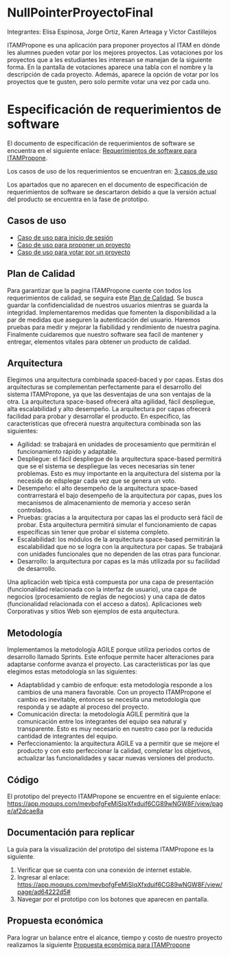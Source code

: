 # NullPointerProyectoFinal
Integrantes:
Elisa Espinosa, Jorge Ortiz, Karen Arteaga y Victor Castillejos

ITAMPropone es una aplicación para proponer proyectos al ITAM en dónde les alumnes pueden votar por los mejores proyectos.
Las votaciones por los proyectos que a les estudiantes les interesan se manejan de la siguiente forma. En la pantalla de votaciones aparece una tabla con el nombre y la descripción de cada proyecto. Además, aparece la opción de votar por los proyectos que te gusten, pero solo permite votar una vez por cada uno. 

# Especificación de requerimientos de software

El documento de especificación de requerimientos de software se encuentra en el siguiente enlace:
[Requerimientos de software para ITAMPropone](https://github.com/Ingenieria-de-Software-2021-ITAM/NullPointerProyectoFinal/blob/main/SoftwareRequirementsSpecificationITAMPropone.md).

Los casos de uso de los requerimientos se encuentran en:
[3 casos de uso](#casos)

Los apartados que no aparecen en el documento de especificación de requerimientos de software se descartaron debido a que la versión actual del producto se encuentra en la fase de prototipo.

## Casos de uso <a name="casos"></a> 

- [Caso de uso para inicio de sesión](https://github.com/Ingenieria-de-Software-2021-ITAM/NullPointerProyectoFinal/blob/main/Caso%20de%20uso.png)
- [Caso de uso para proponer un proyecto](https://github.com/Ingenieria-de-Software-2021-ITAM/NullPointerProyectoFinal/blob/main/Caso%20de%20uso%202.png)
- [Caso de uso para votar por un proyecto](https://github.com/Ingenieria-de-Software-2021-ITAM/NullPointerProyectoFinal/blob/main/Caso%20de%20uso%203.png)

## Plan de Calidad

Para garantizar que la pagina ITAMPropone cuente con todos los requerimientos de calidad, se seguira este [Plan de Calidad](https://github.com/Ingenieria-de-Software-2021-ITAM/NullPointerProyectoFinal/blob/main/PlanCalidad.md#plan-de-calidad-para-itampropone). Se busca guardar la confidencialidad de nuestros usuarios mientras se guarda la integridad. Implementaremos medidas que fomenten la disponibilidad a la par de medidas que aseguren la autenticación del usuario. Haremos pruebas para medir y mejorar la fiabilidad y rendimiento de nuestra pagina. Finalmente  cuidaremos que nuestro software sea facil de mantener y entregar, elementos vitales para obtener un producto de calidad.


## Arquitectura

Elegimos una arquitectura combinada spaced-baced y por capas. Estas dos arquitecturas se complementan perfectamente para el desarrollo del sistema ITAMPropone, ya que las desventajas de una son ventajas de la otra.
La arquitectura space-based ofrecerá alta agilidad, fácil despliegue, alta escalabilidad y alto desempeño. La arquitectura por capas ofrecerá facilidad para probar y desarrollar el producto.
En específico, las características que ofrecerá nuestra arquitectura combinada son las siguientes:
- Agilidad: se trabajará en unidades de procesamiento que permitirán el funcionamiento rápido y adaptable. 
- Despliegue: el fácil despliegue de la arquitectura space-based permitirá que se el sistema se despliegue las veces necesarias sin tener problemas. Esto es muy importante en la arquitectura del sistema por la necesida de edsplegar cada vez que se genera un voto.
- Desempeño: el alto desempeño de la arquitectura space-based contrarrestará el bajo desempeño de la arquitectura por capas, pues los mecanismos de almacenamiento de memoria y acceso serán controlados.
- Pruebas: gracias a la arquitectura por capas las el producto será fácil de probar. Esta arquitectura permitirá simular el funcionamiento de capas específicas sin tener que probar el sistema completo.
- Escalabilidad: los módulos de la arquitectura space-based permitirán la escalabilidad que no se logra con la arquitectura por capas. Se trabajará con unidades funcionales que no dependen de las otras para funcionar. 
- Desarrollo: la arquitectura por capas es la más utilizada por su facilidad de desarrollo.

Una aplicación web típica está compuesta por una capa de presentación (funcionalidad relacionada con la interfaz de usuario), una capa de negocios (procesamiento de reglas de negocios) y una capa de datos (funcionalidad relacionada con el acceso a datos). Aplicaciones web Corporativas y sitios Web son ejemplos de esta arquitectura.

## Metodología

Implementamos la metodología AGILE porque utiliza periodos cortos de desarrollo llamado Sprints. Este enfoque permite hacer alteraciones para adaptarse conforme avanza el proyecto. 
Las características por las que elegimos estas metodología sn las siguientes:
- Adaptablidad y cambio de enfoque: esta metodología responde a los cambios de una manera favorable. Con un proyecto ITAMPropone el cambio es inevitable, entonces se necesita una metodología que responda y se adapte al proceso del proyecto. 
- Comunicación directa: la metodología AGILE permitirá que la comunicación entre los integrantes del equipo sea natural y transparente. Esto es muy necesario en nuestro caso por la reducida cantidad de integrantes del equipo.
- Perfeccionamiento: la arquitectura AGILE va a permitir que se mejore el producto y con esto perfeccionar la calidad, completar los objetivos, actualizar las funcionalidades y sacar nuevas versiones del producto.

## Código

El prototipo del preyecto ITAMPropone se encuentre en el siguiente enlace:
https://app.moqups.com/mevbofgFeMiSIqXfxduif6CG89wNGW8F/view/page/af2dcae8a

## Documentación para replicar

  La guía para la visualización del prototipo del sistema ITAMPropone es la siguiente.
  1. Verificar que se cuenta con una conexión de internet estable.
  2. Ingresar al enlace: https://app.moqups.com/mevbofgFeMiSIqXfxduif6CG89wNGW8F/view/page/ad64222d5#
  3. Navegar por el prototipo con los botones que aparecen en pantalla.

## Propuesta económica

Para lograr un balance entre el alcance, tiempo y costo de nuestro proyecto realizamos la siguiente [Propuesta económica para ITAMPropone](https://docs.google.com/spreadsheets/d/1X4sJLzmyVvuYx860ZdQr7GSJIlZPPlW4-zG5PzRE7gA/edit#gid=0)
